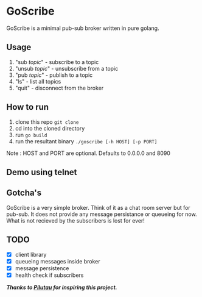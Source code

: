 # GoScribe
GoScribe is a minimal pub-sub broker written in pure golang.

## Usage 
1. "sub _topic_" - subscribe to a topic
2. "unsub _topic_" - unsubscribe from a topic
3. "pub _topic_" - publish to a topic
4. "ls" - list all topics
5. "quit" - disconnect from the broker

## How to run
1. clone this repo 
    `git clone `
2. cd into the cloned directory
3. run `go build`
4. run the resultant binary `./goscribe [-h HOST] [-p PORT]` 

Note : HOST and PORT are optional. Defaults to 0.0.0.0 and 8090 

## Demo using telnet

## Gotcha's
GoScribe is a very simple broker. Think of it as a chat room server but for pub-sub. It does not provide any message persistance or queueing for now. What is not recieved by the subscribers is lost for ever!

## TODO
- [x] client library
- [x] queueing messages inside broker
- [x] message persistence
- [x] health check if subscribers

***Thanks to [Pilutau](https://www.youtube.com/watch?v=Sphme0BqJiY) for inspiring this project.***